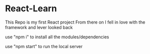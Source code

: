 # React-Learn
This Repo is my first React project
From there on I fell in love with the framework and lever looked back

use "npm i" to install all the modules/dependencies

use "npm start" to run the local server
